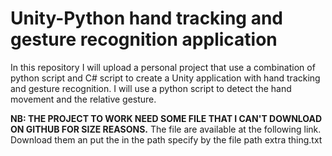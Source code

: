 # Unity-Python hand tracking and gesture recognition application
In this repository I will upload a personal project that use a combination of python script and C# script to create a Unity application with hand tracking and gesture recognition.
I will use a python script to detect the hand movement and the relative gesture.

**NB: THE PROJECT TO WORK NEED SOME FILE THAT I CAN'T DOWNLOAD ON GITHUB FOR SIZE REASONS.**
The file are available at the following link. Download them an put the in the path specify by the file path extra thing.txt
